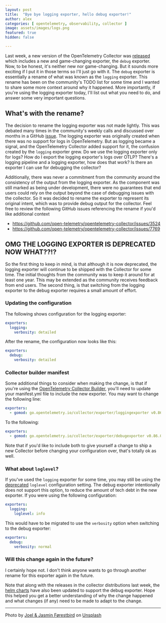 ```yaml
---
layout: post
title:  "Bye bye logging exporter, hello debug exporter!"
author: alex
categories: [ opentelemetry, observability, collector ]
image: assets/images/logs.png
featured: true
hidden: false

---
```


Last week, a new version of the OpenTelemetry Collector was [released](https://github.com/open-telemetry/opentelemetry-collector-releases/releases/tag/v0.86.0) which includes a new and game-changing exporter, the `debug` exporter. Now, to be honest, it's neither new nor game-changing. But it sounds more exciting if I put it in those terms so I'll just go with it. The `debug` exporter is essentially a rename of what was known as the `logging` exporter. This rename has been on the community's TODO list for some time and I wanted to share some more context around why it happened. More importantly, if you're using the logging exporter today, I'll list out what you need to do, and answer some very important questions.

## What's with the rename?

The decision to rename the logging exporter was not made lightly. This was debated many times in the community's weekly calls and discussed over months in a GitHub [issue](https://github.com/open-telemetry/opentelemetry-collector/issues/7769). The logging exporter was originally created when there was no support for logs in OpenTelemetry. But as logging became a signal, and the OpenTelemetry Collector added support for it, the confusion created by the `logging` exporter grew. Do we use the logging exporter only for logs? How do I export the logging exporter's logs over OTLP? There's a logging pipeline and a logging exporter, how does that work? Is there an exporter I can use for debugging the collector?

Additionally, there was never a commitment from the community around the consistency of the output from the logging exporter. As the component was still marked as being under development, there were no guarantees that end users could rely on the output beyond the case of debugging issues with the collector. So it was decided to rename the exporter to represent its original intent, which was to provide debug output for the collector. Feel free to review the following GitHub issues referencing the rename if you'd like additional context

- https://github.com/open-telemetry/opentelemetry-collector/issues/3524
- https://github.com/open-telemetry/opentelemetry-collector/issues/7769

## OMG THE LOGGING EXPORTER IS DEPRECATED NOW WHAT??!?

So the first thing to keep in mind, is that although it is now deprecated, the logging exporter will continue to be shipped with the Collector for some time. The initial thoughts from the community was to keep it around for at least one year. This may be extended as the community receives feedback from end users. The second thing, is that switching from the logging exporter to the debug exporter requires a small amount of effort.

### Updating the configuration

The following shows configuration for the logging exporter:

```yaml
exporters:
  logging:
    verbosity: detailed
```

After the rename, the configuration now looks like this:

```yaml
exporters:
  debug:
    verbosity: detailed
```

### Collector builder manifest

Some additional things to consider when making the change, is that if you're using the [OpenTelemetry Collector Builder](https://opentelemetry.io/docs/collector/custom-collector/), you'll need to update your manifest.yml file to include the new exporter. You may want to change the following line:

```yaml
exporters:
  - gomod: go.opentelemetry.io/collector/exporter/loggingexporter v0.86.0
```

To the following:

```yaml
exporters:
  - gomod: go.opentelemetry.io/collector/exporter/debugexporter v0.86.0
```

Note that if you'd like to include both to give yourself a change to ship a new Collector before changing your configuration over, that's totally ok as well.

### What about `loglevel`?

If you've used the `logging` exporter for some time, you may still be using the [deprecated](https://github.com/open-telemetry/opentelemetry-collector/pull/6334) `loglevel` configuration setting. The debug exporter intentionally does not support this option, to reduce the amount of tech debt in the new exporter. If you were using the following configuration:

```yaml
exporters:
  logging:
    loglevel: info
```

This would have to be migrated to use the `verbosity` option when switching to the debug exporter:

```yaml
exporters:
  debug:
    verbosity: normal
```

### Will this change again in the future?

I certainly hope not. I don't think anyone wants to go through another rename for this exporter again in the future.

Note that along with the releases in the collector distributions last week, the [helm charts](https://github.com/open-telemetry/opentelemetry-helm-charts) have also been updated to support the debug exporter. Hope this helped you get a better understanding of why the change happened and what changes (if any) need to be made to adapt to the change.

------

Photo by [Joel & Jasmin Førestbird](https://unsplash.com/@theforestbirds?utm_source=unsplash&utm_medium=referral&utm_content=creditCopyText) on [Unsplash](https://unsplash.com/photos/Kfy_FwhfPlc?utm_source=unsplash&utm_medium=referral&utm_content=creditCopyText)